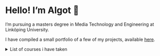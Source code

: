 # Hello! I’m Algot 👾

I’m pursuing a masters degree in Media Technology and Engineering at Linköping University.

I have compiled a small portfolio of a few of my projects, available [here](https://pannacotta98.github.io/).

<details>
  <summary>List of courses i have taken</summary>
  
### Year 5
- Procedural Methods for Images &mdash; TNM084
- Scientific Method &mdash; TNM107
- Artificial Intelligence for Interactive Media &mdash; TNM095
- Scientific Visualization &mdash; TNM067
- Imaging Technology &mdash; TNM089
  
### Year 4
- Modeling and Animation &mdash; TNM079
- Artificial Intelligence &mdash; Principles and Techniques &mdash; TNM096
- Advanced Visual Data Analysis &mdash; TNM098
- Information Visualization &mdash; TNM048
- Audio and Image Compression &mdash; TSBK35
- Advanced Image Processing &mdash; TNM034
- Computational Methods for Science and Engineering &mdash; TNA009
- Network Programming and Security &mdash; TNM031
- Sound Technology &mdash; TNM103
- Advanced Global Illumination and Rendering &mdash; TNCG15

### Year 3
- Data Structures &mdash; TND004
- Media Technology &mdash; Bachelor Project &mdash; TNM094
- Modelling Project &mdash; TNM085
- Image Processing and Analysis &mdash; TNM087
- Modelling and Simulation &mdash; TNG022
- Physics of Sound &mdash; TFYA65
- Practical Data Visualization and Virtual Reality &mdash; TNM093
- Automatic Control &mdash; TNG028

### Year 2
- Graphic Arts &mdash; TNM059
- 3D Computer Graphics &mdash; TNM061
- Applied Transform Theory &mdash; TNG032
- Statistics &mdash; TNG006
- Signals and Systems &mdash; TNG015
- Programming in C++ &mdash; TNG033
- Calculus III &mdash; TNA006
- Vector Analysis &mdash; TNA007
- Mechanics and Wave Physics &mdash; TNE043
- Communication and User Interfaces &mdash; TNM040

### Year 1
- Calculus I &mdash; TNA003
- Calculus II &mdash; TNA004
- Applied Mathematics in Science and Technology &mdash; TNA005
- Object-Oriented Programming &mdash; TND002
- Computer Graphics &mdash; TNM046
- Foundation Course in Mathematics &mdash; TNA001
- Linear Algebra &mdash; TNA002
- Programming &mdash; TND012
- Digital Media &mdash; TNM088
- Electronic Publishing &mdash; TNMK30
</details>
